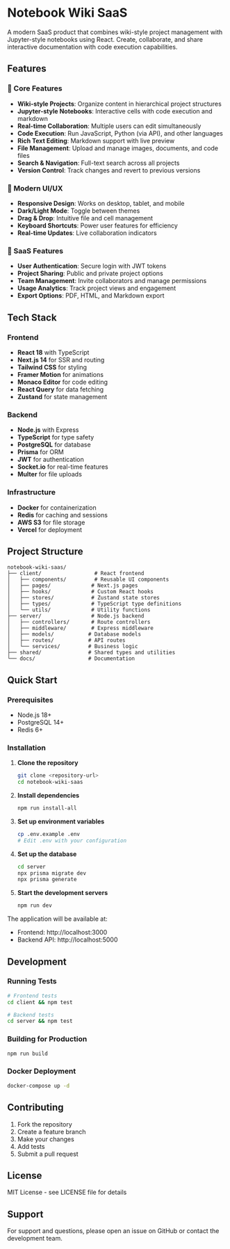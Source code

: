 # Notebook Wiki SaaS

A modern SaaS product that combines wiki-style project management with Jupyter-style notebooks using React. Create, collaborate, and share interactive documentation with code execution capabilities.

## Features

### 🚀 Core Features
- **Wiki-style Projects**: Organize content in hierarchical project structures
- **Jupyter-style Notebooks**: Interactive cells with code execution and markdown
- **Real-time Collaboration**: Multiple users can edit simultaneously
- **Code Execution**: Run JavaScript, Python (via API), and other languages
- **Rich Text Editing**: Markdown support with live preview
- **File Management**: Upload and manage images, documents, and code files
- **Search & Navigation**: Full-text search across all projects
- **Version Control**: Track changes and revert to previous versions

### 🎨 Modern UI/UX
- **Responsive Design**: Works on desktop, tablet, and mobile
- **Dark/Light Mode**: Toggle between themes
- **Drag & Drop**: Intuitive file and cell management
- **Keyboard Shortcuts**: Power user features for efficiency
- **Real-time Updates**: Live collaboration indicators

### 🔐 SaaS Features
- **User Authentication**: Secure login with JWT tokens
- **Project Sharing**: Public and private project options
- **Team Management**: Invite collaborators and manage permissions
- **Usage Analytics**: Track project views and engagement
- **Export Options**: PDF, HTML, and Markdown export

## Tech Stack

### Frontend
- **React 18** with TypeScript
- **Next.js 14** for SSR and routing
- **Tailwind CSS** for styling
- **Framer Motion** for animations
- **Monaco Editor** for code editing
- **React Query** for data fetching
- **Zustand** for state management

### Backend
- **Node.js** with Express
- **TypeScript** for type safety
- **PostgreSQL** for database
- **Prisma** for ORM
- **JWT** for authentication
- **Socket.io** for real-time features
- **Multer** for file uploads

### Infrastructure
- **Docker** for containerization
- **Redis** for caching and sessions
- **AWS S3** for file storage
- **Vercel** for deployment

## Project Structure

```
notebook-wiki-saas/
├── client/                 # React frontend
│   ├── components/         # Reusable UI components
│   ├── pages/             # Next.js pages
│   ├── hooks/             # Custom React hooks
│   ├── stores/            # Zustand state stores
│   ├── types/             # TypeScript type definitions
│   └── utils/             # Utility functions
├── server/                # Node.js backend
│   ├── controllers/       # Route controllers
│   ├── middleware/        # Express middleware
│   ├── models/           # Database models
│   ├── routes/           # API routes
│   └── services/         # Business logic
├── shared/               # Shared types and utilities
└── docs/                 # Documentation
```

## Quick Start

### Prerequisites
- Node.js 18+ 
- PostgreSQL 14+
- Redis 6+

### Installation

1. **Clone the repository**
   ```bash
   git clone <repository-url>
   cd notebook-wiki-saas
   ```

2. **Install dependencies**
   ```bash
   npm run install-all
   ```

3. **Set up environment variables**
   ```bash
   cp .env.example .env
   # Edit .env with your configuration
   ```

4. **Set up the database**
   ```bash
   cd server
   npx prisma migrate dev
   npx prisma generate
   ```

5. **Start the development servers**
   ```bash
   npm run dev
   ```

The application will be available at:
- Frontend: http://localhost:3000
- Backend API: http://localhost:5000

## Development

### Running Tests
```bash
# Frontend tests
cd client && npm test

# Backend tests
cd server && npm test
```

### Building for Production
```bash
npm run build
```

### Docker Deployment
```bash
docker-compose up -d
```

## Contributing

1. Fork the repository
2. Create a feature branch
3. Make your changes
4. Add tests
5. Submit a pull request

## License

MIT License - see LICENSE file for details

## Support

For support and questions, please open an issue on GitHub or contact the development team.
